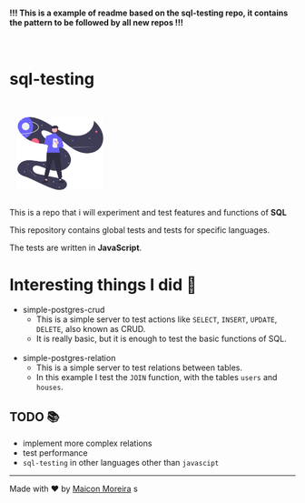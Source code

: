 #### !!! This is a example of readme based on the sql-testing repo, it contains the pattern to be followed by all new repos !!!

<br>

# sql-testing

<br>
<img src="./assets/readme_image.svg" alt="Readme Image" width="30%" style="margin: 1em;">
<br>

This is a repo that i will experiment and test features and functions of <strong>SQL</strong>

This repository contains global tests and tests for specific languages.

The tests are written in <strong>JavaScript</strong>.

# Interesting things I did 🎈

- simple-postgres-crud
  - This is a simple server to test actions like `SELECT`, `INSERT`, `UPDATE`, `DELETE`, also known as CRUD.
  - It is really basic, but it is enough to test the basic functions of SQL.
    <br>
    <br>
- simple-postgres-relation
  - This is a simple server to test relations between tables.
  - In this example I test the `JOIN` function, with the tables `users` and `houses`.

## TODO 📚

- implement more complex relations
- test performance
- `sql-testing` in other languages other than `javascipt`

<hr>

Made with ❤️ by <a href="https://www.linkedin.com/in/maicon-moreira-38ab691a4/">Maicon Moreira</a>
s